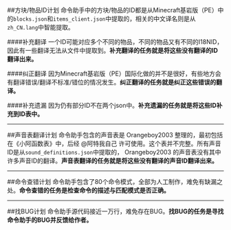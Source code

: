 ##方块/物品ID计划
命令助手中的方块/物品的ID都是从Minecraft基岩版（PE）中的`blocks.json`和`items_client.json`中提取的，相关的中文译名则是从`zh_CN.lang`中智能提取。

####补充翻译
一个ID可能对应多个不同的物品，不同的物品又有不同的I18NID，因此有一些翻译无法从文件中提取到。**补充翻译的任务就是将这些没有翻译的ID翻译出来。**

####纠正翻译
因为Minecraft基岩版（PE）国际化做的并不是很好，有些地方会有翻译错误/翻译不标准/错位的情况发生。**纠正翻译的任务就是纠正这些错误的翻译。**

####补充遗漏
因为仍有部分ID不在两个json中。**补充遗漏的任务就是将这些ID补充到ID表中。**
___
##声音表翻译计划
命令助手包含的声音表是 Orangeboy2003 整理的，最初包括在《小阿函数表》中，后经 @阿特我自己 许可使用。这个表并不完整。所有声音ID是从`sound_definitions.json`中提取的， Orangeboy2003 的声音表没有其中许多声音ID的翻译。**声音表翻译的任务就是将这些没有翻译的声音ID翻译出来。**
___
##命令查错计划
命令助手包含了80个命令模式，全部为人工制作，难免有缺漏之处。**命令查错的任务是检查命令的描述与匹配模式是否正确。**
___
##找BUG计划
命令助手源代码接近一万行，难免存在BUG。**找BUG的任务是寻找命令助手的BUG并反馈给作者。**